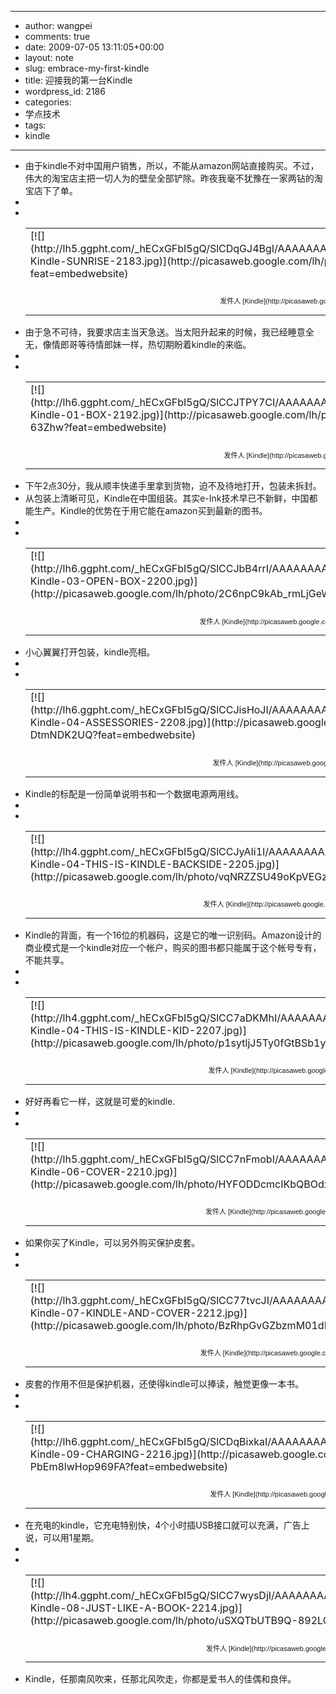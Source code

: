 - --
- author: wangpei
- comments: true
- date: 2009-07-05 13:11:05+00:00
- layout: note
- slug: embrace-my-first-kindle
- title: 迎接我的第一台Kindle
- wordpress_id: 2186
- categories:
- 学点技术
- tags:
- kindle
- --
- 由于kindle不对中国用户销售，所以，不能从amazon网站直接购买。不过，伟大的淘宝店主把一切人为的壁垒全部铲除。昨夜我毫不犹豫在一家两钻的淘宝店下了单。
- <table style="width:auto;" ><tr >
- <td >[![](http://lh5.ggpht.com/_hECxGFbI5gQ/SlCDqGJ4BgI/AAAAAAAAAek/HwKhOwzDdH0/s400/My-Kindle-SUNRISE-2183.jpg)](http://picasaweb.google.com/lh/photo/Lx7rAgfXLkn-F1J2luUAfA?feat=embedwebsite)
- </td></tr><tr >
- <td style="font-family:arial,sans-serif; font-size:11px; text-align:right" >发件人 [Kindle](http://picasaweb.google.com/baibanbao.net/Kindle?feat=embedwebsite)
- </td></tr></table>
- 由于急不可待，我要求店主当天急送。当太阳升起来的时候，我已经睡意全无，像情郎哥等待情郎妹一样，热切期盼着kindle的来临。
- <table style="width:auto;" ><tr >
- <td >[![](http://lh6.ggpht.com/_hECxGFbI5gQ/SlCCJTPY7CI/AAAAAAAAAdw/W18H2moBv5Y/s400/My-Kindle-01-BOX-2192.jpg)](http://picasaweb.google.com/lh/photo/zPAjKS9sB9x4EZMa-63Zhw?feat=embedwebsite)
- </td></tr><tr >
- <td style="font-family:arial,sans-serif; font-size:11px; text-align:right" >发件人 [Kindle](http://picasaweb.google.com/baibanbao.net/Kindle?feat=embedwebsite)
- </td></tr></table>
- 下午2点30分，我从顺丰快递手里拿到货物，迫不及待地打开，包装未拆封。
- 从包装上清晰可见，Kindle在中国组装。其实e-Ink技术早已不新鲜，中国都能生产。Kindle的优势在于用它能在amazon买到最新的图书。
- <table style="width:auto;" ><tr >
- <td >[![](http://lh6.ggpht.com/_hECxGFbI5gQ/SlCCJbB4rrI/AAAAAAAAAd4/Rlluh4GH_Es/s400/My-Kindle-03-OPEN-BOX-2200.jpg)](http://picasaweb.google.com/lh/photo/2C6npC9kAb_rmLjGeW4Maw?feat=embedwebsite)
- </td></tr><tr >
- <td style="font-family:arial,sans-serif; font-size:11px; text-align:right" >发件人 [Kindle](http://picasaweb.google.com/baibanbao.net/Kindle?feat=embedwebsite)
- </td></tr></table>
- 小心翼翼打开包装，kindle亮相。
- <table style="width:auto;" ><tr >
- <td >[![](http://lh6.ggpht.com/_hECxGFbI5gQ/SlCCJisHoJI/AAAAAAAAAd8/JXkWQT8HcZA/s400/My-Kindle-04-ASSESSORIES-2208.jpg)](http://picasaweb.google.com/lh/photo/7l44g1b8xcYX-DtmNDK2UQ?feat=embedwebsite)
- </td></tr><tr >
- <td style="font-family:arial,sans-serif; font-size:11px; text-align:right" >发件人 [Kindle](http://picasaweb.google.com/baibanbao.net/Kindle?feat=embedwebsite)
- </td></tr></table>
- Kindle的标配是一份简单说明书和一个数据电源两用线。
- <table style="width:auto;" ><tr >
- <td >[![](http://lh4.ggpht.com/_hECxGFbI5gQ/SlCCJyAIi1I/AAAAAAAAAeA/2ROvlSW6rQs/s400/My-Kindle-04-THIS-IS-KINDLE-BACKSIDE-2205.jpg)](http://picasaweb.google.com/lh/photo/vqNRZZSU49oKpVEGz_U03A?feat=embedwebsite)
- </td></tr><tr >
- <td style="font-family:arial,sans-serif; font-size:11px; text-align:right" >发件人 [Kindle](http://picasaweb.google.com/baibanbao.net/Kindle?feat=embedwebsite)
- </td></tr></table>
- Kindle的背面，有一个16位的机器码，这是它的唯一识别码。Amazon设计的商业模式是一个kindle对应一个帐户，购买的图书都只能属于这个帐号专有，不能共享。
- <table style="width:auto;" ><tr >
- <td >[![](http://lh4.ggpht.com/_hECxGFbI5gQ/SlCC7aDKMhI/AAAAAAAAAeE/doC6f93IuYs/s400/My-Kindle-04-THIS-IS-KINDLE-KID-2207.jpg)](http://picasaweb.google.com/lh/photo/p1sytljJ5Ty0fGtBSb1yRQ?feat=embedwebsite)
- </td></tr><tr >
- <td style="font-family:arial,sans-serif; font-size:11px; text-align:right" >发件人 [Kindle](http://picasaweb.google.com/baibanbao.net/Kindle?feat=embedwebsite)
- </td></tr></table>
- 好好再看它一样，这就是可爱的kindle.
- <table style="width:auto;" ><tr >
- <td >[![](http://lh5.ggpht.com/_hECxGFbI5gQ/SlCC7nFmobI/AAAAAAAAAeM/2toJ2o_jfeQ/s400/My-Kindle-06-COVER-2210.jpg)](http://picasaweb.google.com/lh/photo/HYFODDcmcIKbQBOdx2fU1w?feat=embedwebsite)
- </td></tr><tr >
- <td style="font-family:arial,sans-serif; font-size:11px; text-align:right" >发件人 [Kindle](http://picasaweb.google.com/baibanbao.net/Kindle?feat=embedwebsite)
- </td></tr></table>
- 如果你买了Kindle，可以另外购买保护皮套。
- <table style="width:auto;" ><tr >
- <td >[![](http://lh3.ggpht.com/_hECxGFbI5gQ/SlCC77tvcJI/AAAAAAAAAeQ/aTSED3KavlI/s400/My-Kindle-07-KINDLE-AND-COVER-2212.jpg)](http://picasaweb.google.com/lh/photo/BzRhpGvGZbzmM01dBd0bGg?feat=embedwebsite)
- </td></tr><tr >
- <td style="font-family:arial,sans-serif; font-size:11px; text-align:right" >发件人 [Kindle](http://picasaweb.google.com/baibanbao.net/Kindle?feat=embedwebsite)
- </td></tr></table>
- 皮套的作用不但是保护机器，还使得kindle可以捧读，触觉更像一本书。
- <table style="width:auto;" ><tr >
- <td >[![](http://lh6.ggpht.com/_hECxGFbI5gQ/SlCDqBixkaI/AAAAAAAAAec/w61ssWzwPEo/s400/My-Kindle-09-CHARGING-2216.jpg)](http://picasaweb.google.com/lh/photo/iHtON0-PbEm8lwHop969FA?feat=embedwebsite)
- </td></tr><tr >
- <td style="font-family:arial,sans-serif; font-size:11px; text-align:right" >发件人 [Kindle](http://picasaweb.google.com/baibanbao.net/Kindle?feat=embedwebsite)
- </td></tr></table>
- 在充电的kindle，它充电特别快，4个小时插USB接口就可以充满，广告上说，可以用1星期。
- <table style="width:auto;" ><tr >
- <td >[![](http://lh4.ggpht.com/_hECxGFbI5gQ/SlCC7wysDjI/AAAAAAAAAeU/XCdPV470ffs/s400/My-Kindle-08-JUST-LIKE-A-BOOK-2214.jpg)](http://picasaweb.google.com/lh/photo/uSXQTbUTB9Q-892LOVOECg?feat=embedwebsite)
- </td></tr><tr >
- <td style="font-family:arial,sans-serif; font-size:11px; text-align:right" >发件人 [Kindle](http://picasaweb.google.com/baibanbao.net/Kindle?feat=embedwebsite)
- </td></tr></table>
- Kindle，任那南风吹来，任那北风吹走，你都是爱书人的佳偶和良伴。

